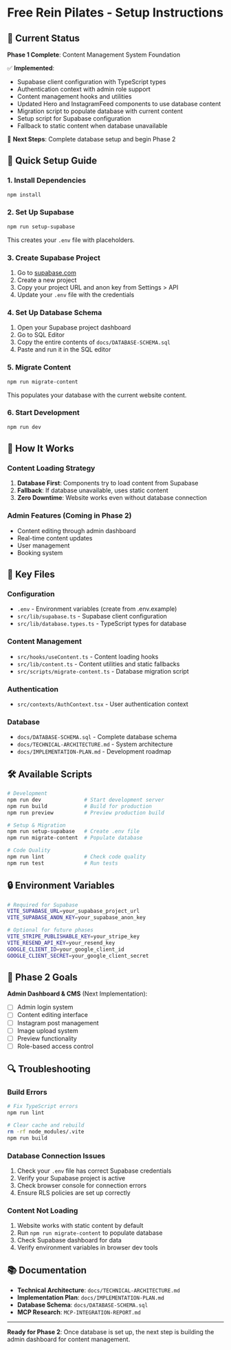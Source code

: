 # Free Rein Pilates - Setup Instructions

## 🎯 Current Status

**Phase 1 Complete**: Content Management System Foundation

✅ **Implemented**:
- Supabase client configuration with TypeScript types
- Authentication context with admin role support  
- Content management hooks and utilities
- Updated Hero and InstagramFeed components to use database content
- Migration script to populate database with current content
- Setup script for Supabase configuration
- Fallback to static content when database unavailable

🔄 **Next Steps**: Complete database setup and begin Phase 2

## 🚀 Quick Setup Guide

### 1. Install Dependencies
```bash
npm install
```

### 2. Set Up Supabase
```bash
npm run setup-supabase
```
This creates your `.env` file with placeholders.

### 3. Create Supabase Project
1. Go to [supabase.com](https://supabase.com)
2. Create a new project
3. Copy your project URL and anon key from Settings > API
4. Update your `.env` file with the credentials

### 4. Set Up Database Schema
1. Open your Supabase project dashboard
2. Go to SQL Editor
3. Copy the entire contents of `docs/DATABASE-SCHEMA.sql`
4. Paste and run it in the SQL editor

### 5. Migrate Content
```bash
npm run migrate-content
```
This populates your database with the current website content.

### 6. Start Development
```bash
npm run dev
```

## 🔄 How It Works

### Content Loading Strategy
1. **Database First**: Components try to load content from Supabase
2. **Fallback**: If database unavailable, uses static content
3. **Zero Downtime**: Website works even without database connection

### Admin Features (Coming in Phase 2)
- Content editing through admin dashboard
- Real-time content updates
- User management
- Booking system

## 📁 Key Files

### Configuration
- `.env` - Environment variables (create from .env.example)
- `src/lib/supabase.ts` - Supabase client configuration
- `src/lib/database.types.ts` - TypeScript types for database

### Content Management
- `src/hooks/useContent.ts` - Content loading hooks
- `src/lib/content.ts` - Content utilities and static fallbacks
- `src/scripts/migrate-content.ts` - Database migration script

### Authentication
- `src/contexts/AuthContext.tsx` - User authentication context

### Database
- `docs/DATABASE-SCHEMA.sql` - Complete database schema
- `docs/TECHNICAL-ARCHITECTURE.md` - System architecture
- `docs/IMPLEMENTATION-PLAN.md` - Development roadmap

## 🛠️ Available Scripts

```bash
# Development
npm run dev              # Start development server
npm run build            # Build for production
npm run preview          # Preview production build

# Setup & Migration
npm run setup-supabase   # Create .env file
npm run migrate-content  # Populate database

# Code Quality
npm run lint             # Check code quality
npm run test             # Run tests
```

## 🔒 Environment Variables

```bash
# Required for Supabase
VITE_SUPABASE_URL=your_supabase_project_url
VITE_SUPABASE_ANON_KEY=your_supabase_anon_key

# Optional for future phases
VITE_STRIPE_PUBLISHABLE_KEY=your_stripe_key
VITE_RESEND_API_KEY=your_resend_key
GOOGLE_CLIENT_ID=your_google_client_id
GOOGLE_CLIENT_SECRET=your_google_client_secret
```

## 🎯 Phase 2 Goals

**Admin Dashboard & CMS** (Next Implementation):
- [ ] Admin login system
- [ ] Content editing interface
- [ ] Instagram post management
- [ ] Image upload system
- [ ] Preview functionality
- [ ] Role-based access control

## 🔍 Troubleshooting

### Build Errors
```bash
# Fix TypeScript errors
npm run lint

# Clear cache and rebuild
rm -rf node_modules/.vite
npm run build
```

### Database Connection Issues
1. Check your `.env` file has correct Supabase credentials
2. Verify your Supabase project is active
3. Check browser console for connection errors
4. Ensure RLS policies are set up correctly

### Content Not Loading
1. Website works with static content by default
2. Run `npm run migrate-content` to populate database
3. Check Supabase dashboard for data
4. Verify environment variables in browser dev tools

## 📚 Documentation

- **Technical Architecture**: `docs/TECHNICAL-ARCHITECTURE.md`
- **Implementation Plan**: `docs/IMPLEMENTATION-PLAN.md`
- **Database Schema**: `docs/DATABASE-SCHEMA.sql`
- **MCP Research**: `MCP-INTEGRATION-REPORT.md`

---

**Ready for Phase 2**: Once database is set up, the next step is building the admin dashboard for content management.